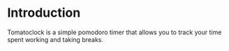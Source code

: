# Introduction
Tomatoclock is a simple pomodoro timer that allows you to track your time spent working and taking breaks.